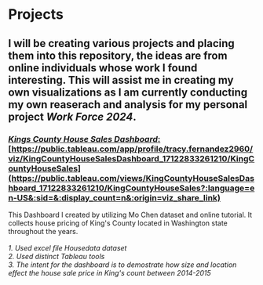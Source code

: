 # Projects

## I will be creating various projects and placing them into this repository, the ideas are from online individuals whose work I found interesting. This will assist me in creating my own visualizations as I am currently conducting my own reaserach and analysis for my personal project *Work Force 2024*.

### <ins>*Kings County House Sales Dashboard*: [https://public.tableau.com/app/profile/tracy.fernandez2960/viz/KingCountyHouseSalesDashboard_17122833261210/KingCountyHouseSales](https://public.tableau.com/views/KingCountyHouseSalesDashboard_17122833261210/KingCountyHouseSales?:language=en-US&:sid=&:display_count=n&:origin=viz_share_link)
This Dashboard I created by utilizing Mo Chen dataset and online tutorial. It collects house pricing of King's County located in Washington state throughout the years.  
*<br>1. Used excel  file Housedata dataset*
*<br>2. Used distinct Tableau tools*
*<br>3. The intent for the dashboard is to demostrate how size and location effect the house sale price in King's count between 2014-2015*
 

